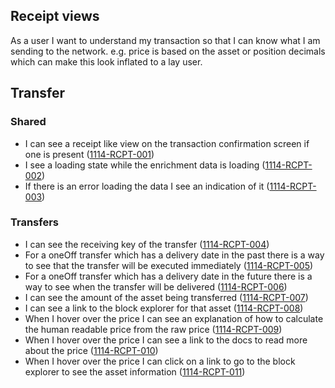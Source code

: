 ## Receipt views

As a user I want to understand my transaction so that I can know what I am sending to the network. e.g. price is based on the asset or position decimals which can make this look inflated to a lay user.

## Transfer

### Shared

- I can see a receipt like view on the transaction confirmation screen if one is present (<a name="1114-RCPT-001" href="#1114-RCPT-001">1114-RCPT-001</a>)
- I see a loading state while the enrichment data is loading (<a name="1114-RCPT-002" href="#1114-RCPT-002">1114-RCPT-002</a>)
- If there is an error loading the data I see an indication of it (<a name="1114-RCPT-003" href="#1114-RCPT-003">1114-RCPT-003</a>)

### Transfers

- I can see the receiving key of the transfer (<a name="1114-RCPT-004" href="#1114-RCPT-004">1114-RCPT-004</a>)
- For a oneOff transfer which has a delivery date in the past there is a way to see that the transfer will be executed immediately (<a name="1114-RCPT-005" href="#1114-RCPT-005">1114-RCPT-005</a>)
- For a oneOff transfer which has a delivery date in the future there is a way to see when the transfer will be delivered (<a name="1114-RCPT-006" href="#1114-RCPT-006">1114-RCPT-006</a>)
- I can see the amount of the asset being transferred (<a name="1114-RCPT-007" href="#1114-RCPT-007">1114-RCPT-007</a>)
- I can see a link to the block explorer for that asset (<a name="1114-RCPT-008" href="#1114-RCPT-008">1114-RCPT-008</a>)
- When I hover over the price I can see an explanation of how to calculate the human readable price from the raw price (<a name="1114-RCPT-009" href="#1114-RCPT-009">1114-RCPT-009</a>)
- When I hover over the price I can see a link to the docs to read more about the price (<a name="1114-RCPT-010" href="#1114-RCPT-010">1114-RCPT-010</a>)
- When I hover over the price I can click on a link to go to the block explorer to see the asset information (<a name="1114-RCPT-011" href="#1114-RCPT-011">1114-RCPT-011</a>)

<!-- Recurring transfers not currently supported -->
